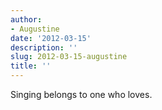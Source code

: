 ```yaml
---
author:
- Augustine
date: '2012-03-15'
description: ''
slug: 2012-03-15-augustine
title: ''
---
```

Singing belongs to one who loves.




